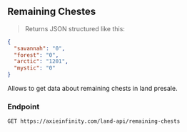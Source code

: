 ## Remaining Chestes

> Returns JSON structured like this:

```json
{
  "savannah": "0",
  "forest": "0",
  "arctic": "1201",
  "mystic": "0"
}
```

Allows to get data about remaining chests in land presale.

### Endpoint

`GET https://axieinfinity.com/land-api/remaining-chests`
